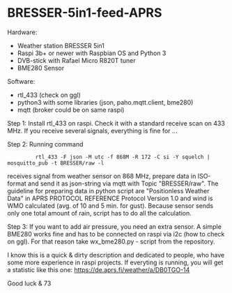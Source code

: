 # BRESSER-5in1-feed-APRS
Hardware:
  - Weather station BRESSER 5in1
  - Raspi 3b+ or newer with Raspbian OS and Python 3
  - DVB-stick with Rafael Micro R820T tuner
  - BME280 Sensor
  
  
  Software:
  - rtl_433 (check on ggl)
  - python3 with some libraries (json, paho.mqtt.client, bme280)
  - mqtt (broker could be on same raspi)
  
  Step 1:    Install rtl_433 on raspi. Check it with a standard receive scan on 433 MHz. If you receive several signals, everything is fine for ...
  
  
  
  
  Step 2:    Running command

             rtl_433 -F json -M utc -f 868M -R 172 -C si -Y squelch | mosquitto_pub -t BRESSER/raw -l              
  
  
  receives signal from weather sensor on 868 MHz, prepare data in ISO-format and send it as json-string via mqtt with Topic "BRESSER/raw".
  The guideline for preparing data in python script are "Positionless Weather Data" in APRS PROTOCOL REFERENCE Protocol Version 1.0 and wind is WMO calculated (avg. of 10 and 5 min. for gust). Because sensor sends only one total amount of rain, script has to do all the calculation.
  
  
  
  Step 3:   If you want to add air pressure, you need an extra sensor. A simple BME280 works fine and has to be connected on raspi via i2c (how to check on ggl).
  For that reason take wx_bme280.py - script from the repository.
  
  I know this is a quick & dirty description and dedicated to people, who have some more experience in raspi projects.
  If everyting is running, you will get a statistic like this one:
  https://de.aprs.fi/weather/a/DB0TGO-14
  
  Good luck & 73
